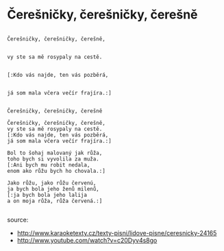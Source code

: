 
# Čerešničky, čerešničky, čerešně

```

Čerešničky, čerešničky, čerešně,


vy ste sa mě rosypaly na cestě.


[:Kdo vás najde, ten vás pozběrá,


já som mala včera večír frajíra.:]

```


```

Čerešničky, čerešničky, čerešně

Čerešničky, čerešničky, čerešně,
vy ste sa mě rosypaly na cestě.
[:Kdo vás najde, ten vás pozběrá,
já som mala včera večír frajíra.:]

Bol to šohaj malovaný jak růža,
toho bych si vyvolila za muža.
[:Ani bych mu robit nedala,
enom ako růžu bych ho chovala.:]

Jako růžu, jako růžu červenú,
ja bych bola jeho ženů milenů,
[:ja bych bola jeho lalija
a on moja růža, růža červená.:]


```

source:
* http://www.karaoketexty.cz/texty-pisni/lidove-pisne/ceresnicky-24165
* http://www.youtube.com/watch?v=c20Dyv4s8go
